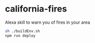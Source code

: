 # california-fires

Alexa skill to warn you of fires in your area

```bash
sh ./buildEnv.sh
npm run deploy
```
